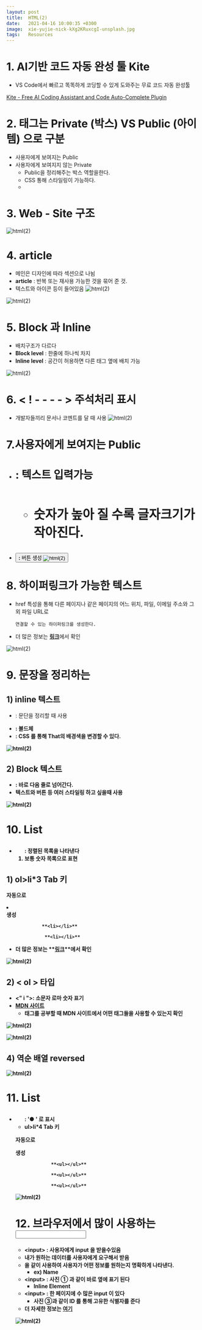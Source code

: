 ```yaml
---
layout: post
title:  HTML(2)
date:   2021-04-16 10:00:35 +0300
image:  xie-yujie-nick-kXg2KRuxcgI-unsplash.jpg
tags:   Resources
---
```


# 1. AI기반 코드 자동 완성 툴 Kite



- VS Code에서 빠르고 똑똑하게 코딩할 수 있게 도와주는 무료 코드 자동 완성툴

[Kite - Free AI Coding Assistant and Code Auto-Complete Plugin](https://tinyurl.com/ycedv3sj)

# 2. 태그는 Private (박스) VS Public (아이템) 으로 구분



- 사용자에게 보여지는 Public
- 사용자에게 보여지지 않는 Private
    - Public을 정리해주는 박스 역할을한다.
    - CSS 통해 스타일링이 가능하다.
    - 

# 3. Web - Site 구조

![html(2)](/images/HTMLl(1).png.png)
# 4. **article**



- 메인은 디자인에 따라 섹션으로 나뉨
- **article** : 반복 또는 재사용 가능한 것을 묶어 준 것.
- 텍스트와 아이콘 등이 들어있음
![html(2)](/images/HTMLl(2).png.png)


![html(2)](/images/HTMLl(3).png.png)

# 5. Block 과 Inline



- 배치구조가 다르다
- **Block level** : 한줄에 하나씩 차지
- **Inline level** : 공간이 허용하면 다른 태그 옆에 배치 가능

![html(2)](/images/HTMLl(4).png.png)

# 6. < ! - -  - - > 주석처리 표시



- 개발자들끼리 문서나 코멘트를 달 때 사용
![html(2)](/images/HTMLl(5).png.png)

# 7.사용자에게 보여지는 Public



- **<h1> :** 텍스트 입력가능
    - **<h2><h3>** 숫자가 높아 질 수록 글자크기가 작아진다.
- **<button>:** 버튼 생성
![html(2)](/images/HTMLl(6).png.png)


# 8.  하이퍼링크가 가능한 텍스트 <a>



- href 특성을 통해 다른 페이지나 같은 페이지의 어느 위치, 파일, 이메일 주소와 그 외 파일 URL로

      연결할 수 있는 하이퍼링크를 생성한다.

- 더 많은 정보는  [**링크**](https://developer.mozilla.org/ko/docs/Web/HTML/Element/a)에서 확인

![html(2)](/images/HTMLl(7).png.png)


# 9.  문장을 정리하는 <p>



## 1) **inline 텍스트**

- **<p>** : 문단을 정리할 때 사용
- **<b>**: 볼드체
- **<span>**: CSS 를 통해 That의 배경색을 변경할 수 있다.

![html(2)](/images/HTMLl(8).png.png)



## 2) Block 텍스트

- **<div>:** 바로 다음 줄로 넘어간다.
- 텍스트와 버튼 등 여러 스타일링 하고 싶을때 사용

![html(2)](/images/HTMLl(9).png.png)



# 10. List <ol>



- **<ol>** : 정렬된 목록을 나타낸다
- 보통 숫자 목록으로 표현

## 1)  **ol>li*3 Tab 키**

 **자동으로 <li></li>  생성**

                 **<li></li>**

                  **<li></li>**

- 더 많은 정보는  [](https://developer.mozilla.org/ko/docs/Web/HTML/Element/a)**[링크](https://developer.mozilla.org/ko/docs/Web/HTML/Element/ol)**에서 확인

![html(2)](/images/HTMLl(10).png.png)



## 2)  < ol > 타입

- <" i ">: 소문자 로마 숫자 표기
- **[MDN 사이트](https://developer.mozilla.org/ko/docs/Web/HTML/Element#%ED%85%8D%EC%8A%A4%ED%8A%B8_%EC%BD%98%ED%85%90%EC%B8%A0)**
    - 태그를 공부할 때 MDN 사이트에서 어떤 태그들을 사용할 수 있는지 확인

![html(2)](/images/HTMLl(11).png.png)

![html(2)](/images/HTMLl(12).png.png)


## 4) 역순 배열 reversed

![html(2)](/images/HTMLl(13).png.png)


# 11. List <ul >


- **<ul >** :  '● ' 로 표시
- **ul>li*4 Tab 키**

 **자동으로 <ul></ul>  생성**

                 **<ul></ul>**

                 **<ul></ul>**

                 **<ul></ul>**
                 
![html(2)](/images/HTMLl(14).png.png)

# 12. 브라우저에서 많이 사용하는 <input>



- <**input>**  : 사용자에게  input 을 받을수있음
- 내가 원하는 데이터를 사용자에게 요구해서 받음
- **<label>** 을 같이 사용하여 사용자가 어떤 정보를 원하는지 명확하게 나타낸다.
    - ex) Name
- <**input>**  : 사진 ① 과 같이 **바로 옆에 표기** 된다
    - **Inline** Element
- <**input>**  : 한 페이지에 **수 많은 input** 이 있다
    - 사진 ③과 같이 **ID 를 통해 고유한 식별자**를 준다
- 더 자세한 정보는  [**여기**](https://developer.mozilla.org/ko/docs/Web/HTML/Element/Input)

![html(2)](/images/HTMLl(15).png.png)
